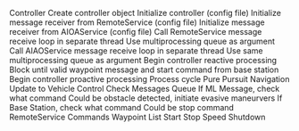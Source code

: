 Controller
	Create controller object
	Initialize controller (config file)
	Initialize message receiver from RemoteService (config file)
	Initialize message receiver from AIOAService (config file)
	Call RemoteService message receive loop in separate thread
		Use multiprocessing queue as argument
	Call AIAOService message receive loop in separate thread
		Use same multiprocessing queue as argument
	Begin controller reactive processing
		Block until valid waypoint message and start command from base station
	Begin controller proactive processing
		Process cycle
			Pure Pursuit Navigation Update to Vehicle Control
			Check Messages Queue
				If ML Message, check what command
					Could be obstacle detected, initiate evasive maneurvers
				If Base Station, check what command
					Could be stop command
RemoteService Commands
	Waypoint List
	Start
	Stop
	Speed
	Shutdown
	
	